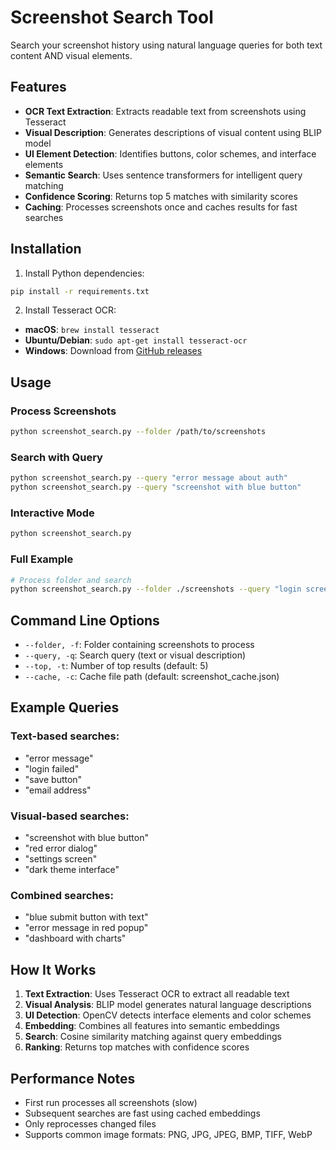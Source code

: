 # Screenshot Search Tool

Search your screenshot history using natural language queries for both text content AND visual elements.

## Features

- **OCR Text Extraction**: Extracts readable text from screenshots using Tesseract
- **Visual Description**: Generates descriptions of visual content using BLIP model
- **UI Element Detection**: Identifies buttons, color schemes, and interface elements
- **Semantic Search**: Uses sentence transformers for intelligent query matching
- **Confidence Scoring**: Returns top 5 matches with similarity scores
- **Caching**: Processes screenshots once and caches results for fast searches

## Installation

1. Install Python dependencies:
```bash
pip install -r requirements.txt
```

2. Install Tesseract OCR:
- **macOS**: `brew install tesseract`
- **Ubuntu/Debian**: `sudo apt-get install tesseract-ocr`
- **Windows**: Download from [GitHub releases](https://github.com/UB-Mannheim/tesseract/wiki)

## Usage

### Process Screenshots
```bash
python screenshot_search.py --folder /path/to/screenshots
```

### Search with Query
```bash
python screenshot_search.py --query "error message about auth"
python screenshot_search.py --query "screenshot with blue button"
```

### Interactive Mode
```bash
python screenshot_search.py
```

### Full Example
```bash
# Process folder and search
python screenshot_search.py --folder ./screenshots --query "login screen" --top 3
```

## Command Line Options

- `--folder, -f`: Folder containing screenshots to process
- `--query, -q`: Search query (text or visual description)
- `--top, -t`: Number of top results (default: 5)
- `--cache, -c`: Cache file path (default: screenshot_cache.json)

## Example Queries

### Text-based searches:
- "error message"
- "login failed"
- "save button"
- "email address"

### Visual-based searches:
- "screenshot with blue button"
- "red error dialog"
- "settings screen"
- "dark theme interface"

### Combined searches:
- "blue submit button with text"
- "error message in red popup"
- "dashboard with charts"

## How It Works

1. **Text Extraction**: Uses Tesseract OCR to extract all readable text
2. **Visual Analysis**: BLIP model generates natural language descriptions
3. **UI Detection**: OpenCV detects interface elements and color schemes
4. **Embedding**: Combines all features into semantic embeddings
5. **Search**: Cosine similarity matching against query embeddings
6. **Ranking**: Returns top matches with confidence scores

## Performance Notes

- First run processes all screenshots (slow)
- Subsequent searches are fast using cached embeddings
- Only reprocesses changed files
- Supports common image formats: PNG, JPG, JPEG, BMP, TIFF, WebP